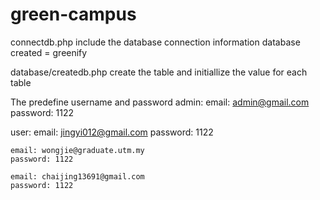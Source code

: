 # green-campus

connectdb.php include the database connection information
database created = greenify

database/createdb.php create the table and initiallize the value for each table

The predefine username and password
admin: 
    email: admin@gmail.com
    password: 1122

user:
    email: jingyi012@gmail.com
    password: 1122

    email: wongjie@graduate.utm.my
    password: 1122

    email: chaijing13691@gmail.com
    password: 1122
